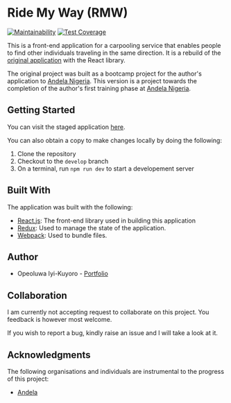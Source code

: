 # Ride My Way (RMW)
[![Maintainability](https://api.codeclimate.com/v1/badges/effbbe43b9c5621e6635/maintainability)](https://codeclimate.com/github/IyiKuyoro/rmw-react-frontend/maintainability)
[![Test Coverage](https://api.codeclimate.com/v1/badges/effbbe43b9c5621e6635/test_coverage)](https://codeclimate.com/github/IyiKuyoro/rmw-react-frontend/test_coverage)

This is a front-end application for a carpooling service that enables people to find other individuals traveling in the same direction. It is a rebuild of the [original application](https://github.com/IyiKuyoro/Ride-My-Way-Frontend) with the React library.

The original project was built as a bootcamp project for the author's application to [Andela Nigeria](https://andela.com/). This version is a project towards the completion of the author's first training phase at [Andela Nigeria](https://andela.com/).

## Getting Started
You can visit the staged application [here](https://rmw-frontend.herokuapp.com/).

You can also obtain a copy to make changes locally by doing the following:
1. Clone the repository
2. Checkout to the `develop` branch
3. On a terminal, run `npm run dev` to start a developement server

## Built With
The application was built with the following:
- [React.js](https://reactjs.org/): The front-end library used in building this application
- [Redux](https://redux.js.org/): Used to manage the state of the application.
- [Webpack](https://webpack.js.org/): Used to bundle files.

## Author
- Opeoluwa Iyi-Kuyoro - [Portfolio](https://iyikuyoro.github.io/My-Portfolio/)

## Collaboration
I am currently not accepting request to collaborate on this project. You feedback is however most welcome.

If you wish to report a bug, kindly raise an issue and I will take a look at it.

## Acknowledgments
The following organisations and individuals are instrumental to the progress of this project:
- [Andela](https://andela.com/)
